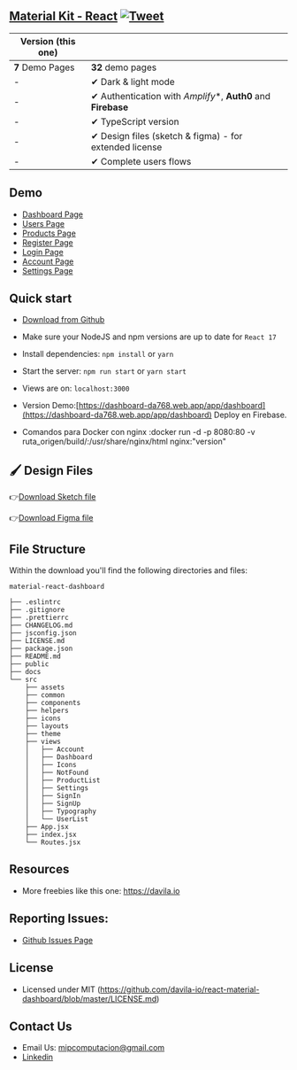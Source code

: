 ## [Material Kit - React](https://material-kit-react.devias.io/) [![Tweet](https://img.shields.io/twitter/url/http/shields.io.svg?style=social&logo=twitter)](https://twitter.com/intent/tweet?text=%F0%9F%9A%A8Devias%20Freebie%20Alert%20-%20An%20awesome%20ready-to-use%20register%20page%20made%20with%20%23material%20%23react%0D%0Ahttps%3A%2F%2Fdevias.io%20%23createreactapp%20%23devias%20%23material%20%23freebie%20%40devias-io)


| Version (this one)              |  |
| ------------------------ | :----------------------------------------------------------- |
| **7** Demo Pages         | **32** demo pages
| -                        | ✔ Dark & light mode
| -                        | ✔ Authentication with *Amplify**, **Auth0** and **Firebase**  
| -                        | ✔ TypeScript version                                                                                   
| -                        | ✔ Design files (sketch & figma) - for extended license       
| -                        | ✔ Complete users flows                                       

## Demo

- [Dashboard Page](https://dashboard-da768.web.app/app/dashboard)
- [Users Page](https://dashboard-da768.web.app/app/customers)
- [Products Page](https://dashboard-da768.web.app/app/products)
- [Register Page](https://dashboard-da768.web.app/register)
- [Login Page](https://dashboard-da768.web.app/login)
- [Account Page](https://dashboard-da768.web.app/app/account)
- [Settings Page](hhttps://dashboard-da768.web.app/app/settings)


## Quick start

- [Download from Github](https://github.com/matiasisaacdavila22?tab=repositories) 

- Make sure your NodeJS and npm versions are up to date for `React 17`

- Install dependencies: `npm install` or `yarn`

- Start the server: `npm run start` or `yarn start`

- Views are on: `localhost:3000`

- Version Demo:[https://dashboard-da768.web.app/app/dashboard](https://dashboard-da768.web.app/app/dashboard) Deploy en Firebase.

- Comandos para Docker con nginx :docker run -d -p 8080:80 -v ruta_origen/build/:/usr/share/nginx/html nginx:"version"

## 🖌 Design Files

👉[Download Sketch file](https://s3.eu-west-2.amazonaws.com/devias/products/react-material-dashboard/react-material-dashboard-free.sketch)

👉[Download Figma file](https://devias.s3.eu-west-2.amazonaws.com/products/react-material-dashboard/react-material-dashboard-free.fig)

## File Structure

Within the download you'll find the following directories and files:

```
material-react-dashboard

├── .eslintrc
├── .gitignore
├── .prettierrc
├── CHANGELOG.md
├── jsconfig.json
├── LICENSE.md
├── package.json
├── README.md
├── public
├── docs
└── src
	├── assets
	├── common
	├── components
	├── helpers
	├── icons
	├── layouts
	├── theme
	├── views
	│	├── Account
	│	├── Dashboard
	│	├── Icons
	│	├── NotFound
	│	├── ProductList
	│	├── Settings
	│	├── SignIn
	│	├── SignUp
	│	├── Typography
	│	└── UserList
	├── App.jsx
	├── index.jsx
	└── Routes.jsx
```

## Resources

- More freebies like this one: <https://davila.io>

## Reporting Issues:

- [Github Issues Page](hthttps://github.com/matiasisaacdavila22?tab=repositories)

## License

- Licensed under MIT (https://github.com/davila-io/react-material-dashboard/blob/master/LICENSE.md)

## Contact Us

- Email Us: mipcomputacion@gmail.com
- [Linkedin](https://www.linkedin.com/in/matias-davila)
